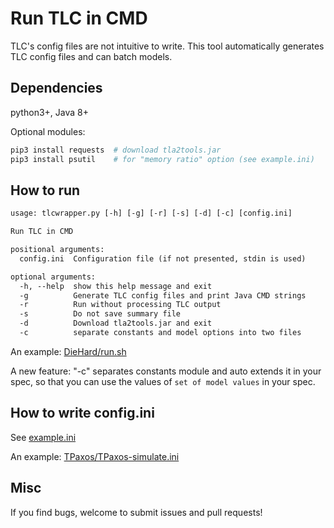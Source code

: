 # Run TLC in CMD

TLC's config files are not intuitive to write.
This tool automatically generates TLC config files and can batch models.

## Dependencies

python3+, Java 8+

Optional modules:

```sh
pip3 install requests  # download tla2tools.jar
pip3 install psutil    # for "memory ratio" option (see example.ini)
```

## How to run

```txt
usage: tlcwrapper.py [-h] [-g] [-r] [-s] [-d] [-c] [config.ini]

Run TLC in CMD

positional arguments:
  config.ini  Configuration file (if not presented, stdin is used)

optional arguments:
  -h, --help  show this help message and exit
  -g          Generate TLC config files and print Java CMD strings
  -r          Run without processing TLC output
  -s          Do not save summary file
  -d          Download tla2tools.jar and exit
  -c          separate constants and model options into two files
```

An example: [DieHard/run.sh](./examples/DieHard/run.sh)

A new feature: "-c" separates constants module and auto extends it in your spec,
so that you can use the values of `set of model values` in your spec.

## How to write config.ini

See [example.ini](./example.ini)

An example: [TPaxos/TPaxos-simulate.ini](./examples/TPaxos/TPaxos-simulate.ini)

## Misc

If you find bugs, welcome to submit issues and pull requests!
